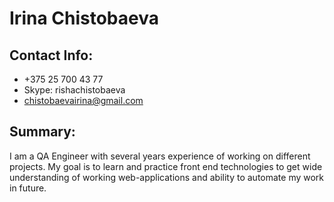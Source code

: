 # Irina Chistobaeva
## Contact Info:
* +375 25 700 43 77
* Skype: rishachistobaeva
* chistobaevairina@gmail.com
## Summary:
I am a QA Engineer with several years experience of working on different projects. My goal is to learn and practice front end technologies to get wide understanding of working web-applications and ability to automate my work in future.